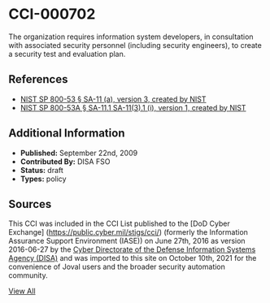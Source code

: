 # CCI-000702

The organization requires information system developers, in consultation with associated security personnel (including security engineers), to create a security test and evaluation plan.

## References ##

* [NIST SP 800-53 § SA-11 (a), version 3, created by NIST](http://csrc.nist.gov/publications/PubsSPs.html)
* [NIST SP 800-53A § SA-11.1 SA-11(3).1 (i), version 1, created by NIST](http://csrc.nist.gov/publications/PubsSPs.html)


## Additional Information ##

* **Published:** September 22nd, 2009
* **Contributed By:** DISA FSO
* **Status:** draft
* **Types:** policy

## Sources ##

This CCI was included in the CCI List published to the [DoD Cyber Exchange]
(https://public.cyber.mil/stigs/cci/) (formerly the Information Assurance Support Environment
(IASE)) on June 27th, 2016 as version 2016-06-27 by the [Cyber Directorate of the Defense 
Information Systems Agency (DISA)](https://public.cyber.mil/about-cyber/) and was imported to 
this site on October 10th, 2021 for the convenience of Joval users and the broader security automation community.

[View All](../README.md)
